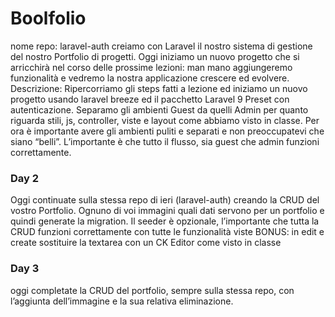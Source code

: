 
# Boolfolio
  
nome repo: laravel-auth
creiamo con Laravel il nostro sistema di gestione del nostro Portfolio di progetti.
Oggi iniziamo un nuovo progetto che si arricchirà nel corso delle prossime lezioni: man mano aggiungeremo funzionalità e vedremo la nostra applicazione crescere ed evolvere.
Descrizione:
Ripercorriamo gli steps fatti a lezione ed iniziamo un nuovo progetto usando laravel breeze ed il pacchetto Laravel 9 Preset con autenticazione.
Separamo gli ambienti Guest da quelli Admin per quanto riguarda stili, js, controller, viste e layout come abbiamo visto in classe.
Per ora è importante avere gli ambienti puliti e separati e non preoccupatevi che siano “belli”. L’importante è che tutto il flusso, sia guest che admin funzioni correttamente.

### Day 2

Oggi continuate sulla stessa repo di ieri (laravel-auth) creando  la CRUD del vostro Portfolio.
Ognuno di voi immagini quali dati servono per un portfolio e quindi generate la migration.
Il seeder è opzionale, l’importante che tutta la CRUD funzioni correttamente con tutte le funzionalità viste
BONUS: in edit e create sostituire la textarea con un CK Editor come visto in classe


### Day 3

oggi completate la CRUD del portfolio, sempre sulla stessa repo,  con l’aggiunta dell’immagine e la sua relativa eliminazione.
